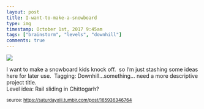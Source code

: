 ```yaml
---
layout: post
title: I-want-to-make-a-snowboard
type: img
timestamp: October 1st, 2017 9:45am
tags: ["brainstorm", "levels", "downhill"]
comments: true
---
```

<img src="https://saturdayxiii.github.io/media/165936346764.jpg"/>

I want to make a snowboard kids knock off.  so I’m just stashing some ideas here for later use.  Tagging: Downhill…something… need a more descriptive project title.<br/>
Level idea: Rail sliding in Chittogarh?
 
  
<small>source: https://saturdayxiii.tumblr.com/post/165936346764</small>